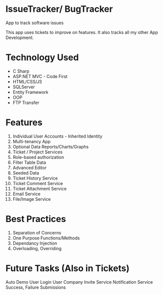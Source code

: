 # IssueTracker/ BugTracker
App to track software issues<br>



This app uses tickets to improve on features. It also tracks all my other App Development.
# Technology Used
-	C Sharp 
-	ASP.NET MVC - Code First
-	HTML/CSS/JS
-	SQLServer
-	Entity Framework
-	OOP
-	FTP Transfer



# Features
1.	Individual User Accounts - Inherited Identity
2.	Multi-tenancy App
3.	Optional Data Reports/Charts/Graphs
4.	Ticket / Project Services
5.	Role-based authorization
6.	Filter Table Data
7.	Advanced Editor
8.	Seeded Data
9.	Ticket History Service
10.	Ticket Comment Service
11.	Ticket Attachment Service
12.	Email Service
13. File/Image Service




# Best Practices
1. Separation of Concerns
2. One Purpose Functions/Methods
3. Dependancy Injection
4. Overloading, Overriding




# Future Tasks (Also in Tickets)
Auto Demo User Login
User Company Invite Service
Notification Service
Success, Failure Submissions

